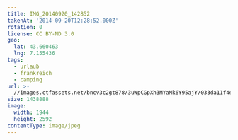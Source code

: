 ```yaml
---
title: IMG_20140920_142852
takenAt: '2014-09-20T12:28:52.000Z'
rotation: 0
license: CC BY-ND 3.0
geo:
  lat: 43.660463
  lng: 7.155436
tags:
  - urlaub
  - frankreich
  - camping
url: >-
  //images.ctfassets.net/bncv3c2gt878/3uWpCGpXh3MYaMk6Y95ajY/033da11f4e15d3f95a59a013e24dfee5/img_20140920_142852_28208853352_o
size: 1438888
image:
  width: 1944
  height: 2592
contentType: image/jpeg
---
```


